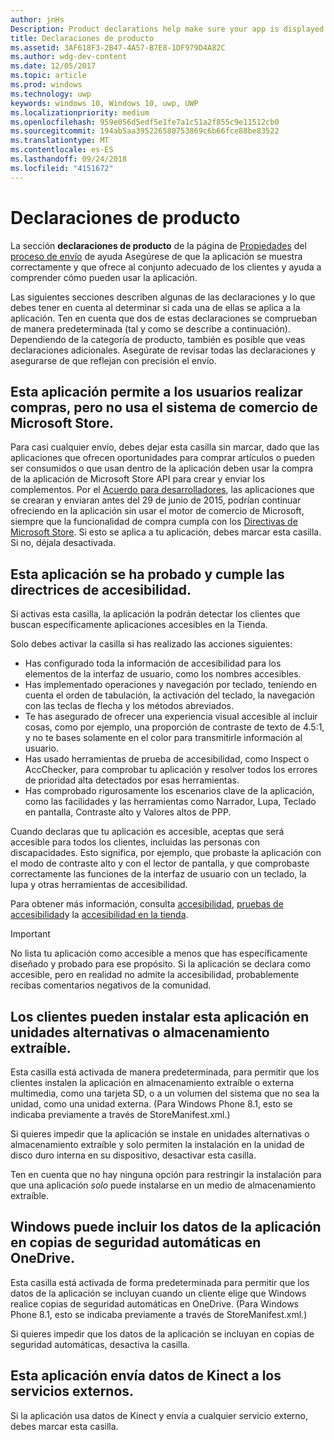 ```yaml
---
author: jnHs
Description: Product declarations help make sure your app is displayed appropriately in the Microsoft Store and offered to the right set of customers.
title: Declaraciones de producto
ms.assetid: 3AF618F3-2B47-4A57-B7E8-1DF979D4A82C
ms.author: wdg-dev-content
ms.date: 12/05/2017
ms.topic: article
ms.prod: windows
ms.technology: uwp
keywords: windows 10, Windows 10, uwp, UWP
ms.localizationpriority: medium
ms.openlocfilehash: 959e056d5edf5e1fe7a1c51a2f855c9e11512cb0
ms.sourcegitcommit: 194ab5aa395226580753869c6b66fce88be83522
ms.translationtype: MT
ms.contentlocale: es-ES
ms.lasthandoff: 09/24/2018
ms.locfileid: "4151672"
---
```

# <a name="product-declarations"></a>Declaraciones de producto

La sección **declaraciones de producto** de la página de [Propiedades](enter-app-properties.md) del [proceso de envío](app-submissions.md) de ayuda Asegúrese de que la aplicación se muestra correctamente y que ofrece al conjunto adecuado de los clientes y ayuda a comprender cómo pueden usar la aplicación.

Las siguientes secciones describen algunas de las declaraciones y lo que debes tener en cuenta al determinar si cada una de ellas se aplica a la aplicación. Ten en cuenta que dos de estas declaraciones se comprueban de manera predeterminada (tal y como se describe a continuación). Dependiendo de la categoría de producto, también es posible que veas declaraciones adicionales. Asegúrate de revisar todas las declaraciones y asegurarse de que reflejan con precisión el envío.

## <a name="this-app-allows-users-to-make-purchases-but-does-not-use-the-microsoft-store-commerce-system"></a>Esta aplicación permite a los usuarios realizar compras, pero no usa el sistema de comercio de Microsoft Store.

Para casi cualquier envío, debes dejar esta casilla sin marcar, dado que las aplicaciones que ofrecen oportunidades para comprar artículos o pueden ser consumidos o que usan dentro de la aplicación deben usar la compra de la aplicación de Microsoft Store API para crear y enviar los complementos. Por el [Acuerdo para desarrolladores](https://docs.microsoft.com/legal/windows/agreements/app-developer-agreement), las aplicaciones que se crearan y enviaran antes del 29 de junio de 2015, podrían continuar ofreciendo en la aplicación sin usar el motor de comercio de Microsoft, siempre que la funcionalidad de compra cumpla con los [ Directivas de Microsoft Store](https://docs.microsoft.com/legal/windows/agreements/store-policies#108-financial-transactions). Si esto se aplica a tu aplicación, debes marcar esta casilla. Si no, déjala desactivada.

## <a name="this-app-has-been-tested-to-meet-accessibility-guidelines"></a>Esta aplicación se ha probado y cumple las directrices de accesibilidad.

Si activas esta casilla, la aplicación la podrán detectar los clientes que buscan específicamente aplicaciones accesibles en la Tienda.

Solo debes activar la casilla si has realizado las acciones siguientes:

-   Has configurado toda la información de accesibilidad para los elementos de la interfaz de usuario, como los nombres accesibles.
-   Has implementado operaciones y navegación por teclado, teniendo en cuenta el orden de tabulación, la activación del teclado, la navegación con las teclas de flecha y los métodos abreviados.
-   Te has asegurado de ofrecer una experiencia visual accesible al incluir cosas, como por ejemplo, una proporción de contraste de texto de 4.5:1, y no te bases solamente en el color para transmitirle información al usuario.
-   Has usado herramientas de prueba de accesibilidad, como Inspect o AccChecker, para comprobar tu aplicación y resolver todos los errores de prioridad alta detectados por esas herramientas.
-   Has comprobado rigurosamente los escenarios clave de la aplicación, como las facilidades y las herramientas como Narrador, Lupa, Teclado en pantalla, Contraste alto y Valores altos de PPP.

Cuando declaras que tu aplicación es accesible, aceptas que será accesible para todos los clientes, incluidas las personas con discapacidades. Esto significa, por ejemplo, que probaste la aplicación con el modo de contraste alto y con el lector de pantalla, y que comprobaste correctamente las funciones de la interfaz de usuario con un teclado, la lupa y otras herramientas de accesibilidad.

Para obtener más información, consulta [accesibilidad](../design/accessibility/accessibility.md), [pruebas de accesibilidad](../design/accessibility/accessibility-testing.md)y la [accesibilidad en la tienda](../design/accessibility/accessibility-in-the-store.md).

> [!IMPORTANT]
> No lista tu aplicación como accesible a menos que has específicamente diseñado y probado para ese propósito. Si la aplicación se declara como accesible, pero en realidad no admite la accesibilidad, probablemente recibas comentarios negativos de la comunidad.

## <a name="customers-can-install-this-app-to-alternate-drives-or-removable-storage"></a>Los clientes pueden instalar esta aplicación en unidades alternativas o almacenamiento extraíble.

Esta casilla está activada de manera predeterminada, para permitir que los clientes instalen la aplicación en almacenamiento extraíble o externa multimedia, como una tarjeta SD, o a un volumen del sistema que no sea la unidad, como una unidad externa. (Para Windows Phone 8.1, esto se indicaba previamente a través de StoreManifest.xml.)

Si quieres impedir que la aplicación se instale en unidades alternativas o almacenamiento extraíble y solo permiten la instalación en la unidad de disco duro interna en su dispositivo, desactivar esta casilla.

Ten en cuenta que no hay ninguna opción para restringir la instalación para que una aplicación *solo* puede instalarse en un medio de almacenamiento extraíble.


## <a name="windows-can-include-this-apps-data-in-automatic-backups-to-onedrive"></a>Windows puede incluir los datos de la aplicación en copias de seguridad automáticas en OneDrive.

Esta casilla está activada de forma predeterminada para permitir que los datos de la aplicación se incluyan cuando un cliente elige que Windows realice copias de seguridad automáticas en OneDrive. (Para Windows Phone 8.1, esto se indicaba previamente a través de StoreManifest.xml.)

Si quieres impedir que los datos de la aplicación se incluyan en copias de seguridad automáticas, desactiva la casilla.


## <a name="this-app-sends-kinect-data-to-external-services"></a>Esta aplicación envía datos de Kinect a los servicios externos. 

Si la aplicación usa datos de Kinect y envía a cualquier servicio externo, debes marcar esta casilla.



 

 

 




